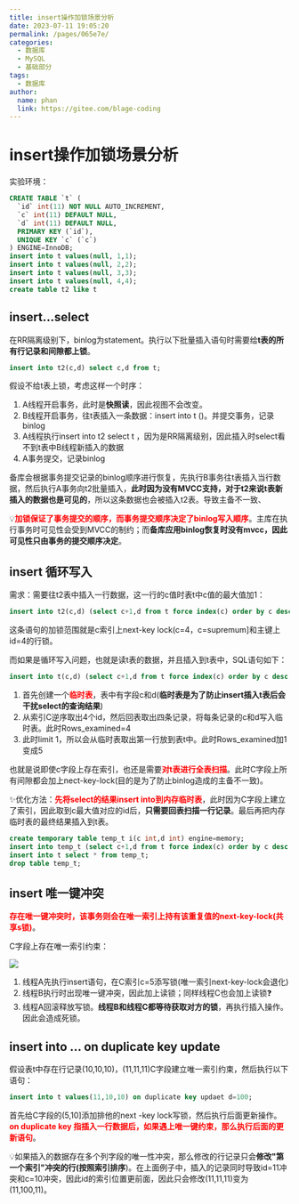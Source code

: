 ```yaml
---
title: insert操作加锁场景分析
date: 2023-07-11 19:05:20
permalink: /pages/065e7e/
categories:
  - 数据库
  - MySQL
  - 基础部分
tags:
  - 数据库
author: 
  name: phan
  link: https://gitee.com/blage-coding
---
```

# insert操作加锁场景分析

实验环境：

```sql
CREATE TABLE `t` (
  `id` int(11) NOT NULL AUTO_INCREMENT,
  `c` int(11) DEFAULT NULL,
  `d` int(11) DEFAULT NULL,
  PRIMARY KEY (`id`),
  UNIQUE KEY `c` (`c`)
) ENGINE=InnoDB;
insert into t values(null, 1,1);
insert into t values(null, 2,2);
insert into t values(null, 3,3);
insert into t values(null, 4,4);
create table t2 like t
```

## insert...select

在RR隔离级别下，binlog为statement。执行以下批量插入语句时需要给**t表的所有行记录和间隙都上锁**。

```sql
insert into t2(c,d) select c,d from t; 
```

假设不给t表上锁，考虑这样一个时序：

1. A线程开启事务，此时是**快照读**，因此视图不会改变。
2. B线程开启事务，往t表插入一条数据：insert into t ()。并提交事务，记录binlog
3. A线程执行insert into t2 select t ，因为是RR隔离级别，因此插入时select看不到t表中B线程新插入的数据
4. A事务提交，记录binlog

备库会根据事务提交记录的binlog顺序进行恢复，先执行B事务往t表插入当行数据，然后执行A事务向t2批量插入，**此时因为没有MVCC支持，对于t2来说t表新插入的数据也是可见的**，所以这条数据也会被插入t2表。导致主备不一致、

💡<font color="red">**加锁保证了事务提交的顺序，而事务提交顺序决定了binlog写入顺序**</font>。主库在执行事务时可见性会受到MVCC的制约；而**备库应用binlog恢复时没有mvcc，因此可见性只由事务的提交顺序决定**。

## insert 循环写入

需求：需要往t2表中插入一行数据，这一行的c值时表t中c值的最大值加1：

```sql
insert into t2(c,d) (select c+1,d from t force index(c) order by c desc limit 1);
```

这条语句的加锁范围就是c索引上next-key lock(c=4，c=supremum]和主键上id=4的行锁。

而如果是循环写入问题，也就是读t表的数据，并且插入到t表中，SQL语句如下：

```sql
insert into t(c,d) (select c+1,d from t force index(c) order by c desc limit 1);
```

1. 首先创建一个<font color="red">**临时表**</font>，表中有字段c和d(**临时表是为了防止insert插入t表后会干扰select的查询结果**)
2. 从索引C逆序取出4个id，然后回表取出四条记录，将每条记录的c和d写入临时表。此时Rows_examined=4
3. 此时limit 1，所以会从临时表取出第一行放到表t中。此时Rows_examined加1变成5

也就是说即使c字段上存在索引，也还是需要<font color="red">**对t表进行全表扫描**</font>。此时C字段上所有间隙都会加上nect-key-lock(目的是为了防止binlog造成的主备不一致)。

✨优化方法：<font color="red">**先将select的结果insert into到内存临时表**</font>，此时因为C字段上建立了索引，因此取到c最大值对应的id后，**只需要回表扫描一行记录**。最后再把内存临时表的最终结果插入到t表。

```sql
create temporary table temp_t i(c int,d int) engine=memory;
insert into temp_t (select c+1,d from t force index(c) order by c desc limit 1);
insert into t select * from temp_t;
drop table temp_t;
```

## insert 唯一键冲突

<font color="red">**存在唯一键冲突时，该事务则会在唯一索引上持有该重复值的next-key-lock(共享s锁)**</font>。

C字段上存在唯一索引约束：

![](https://cdn.staticaly.com/gh/blage-coding/picx-images-hosting@master/20230711/image.56c2npc4c6w0.webp)

1. 线程A先执行insert语句，在C索引c=5添写锁(唯一索引next-key-lock会退化)
2. 线程B执行时出现唯一键冲突，因此加上读锁；同样线程C也会加上读锁❓
3. 线程A回滚释放写锁。**线程B和线程C都等待获取对方的锁**，再执行插入操作。因此会造成死锁。

## insert into ... on duplicate key update

假设表t中存在行记录(10,10,10)，(11,11,11)C字段建立唯一索引约束，然后执行以下语句：

```sql
insert into t values(11,10,10) on duplicate key updaet d=100;
```

首先给C字段的(5,10]添加排他的next -key lock写锁，然后执行后面更新操作。<font color="red">**on duplicate key 指插入一行数据后，如果遇上唯一键约束，那么执行后面的更新语句**</font>。

💡如果插入的数据存在多个列字段的唯一性冲突，那么修改的行记录只会**修改"第一个索引"冲突的行(按照索引排序**)。在上面例子中，插入的记录同时导致id=11冲突和c=10冲突，因此id的索引位置更前面，因此只会修改(11,11,11)变为(11,100,11)。